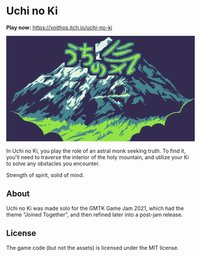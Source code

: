 # Uchi no Ki

**Play now:** https://voithos.itch.io/uchi-no-ki

[![Title art](title_art.png)](https://voithos.itch.io/uchi-no-ki)

In Uchi no Ki, you play the role of an astral monk seeking truth. To find it,
you'll need to traverse the interior of the holy mountain, and utilize your Ki
to solve any obstacles you encounter.

Strength of spirit, solid of mind.

## About

Uchi no Ki was made solo for the GMTK Game Jam 2021, which had the theme
"Joined Together", and then refined later into a post-jam release.

## License

The game code (but not the assets) is licensed under the MIT license.

